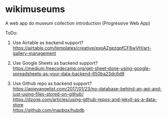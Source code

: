 # wikimuseums
A web app do museum collection introduction (Progressive Web App)

ToDo:  
1. Use Airtable as backend support?  
https://airtable.com/templates/creative/expAZgezgpfCF8wVH/art-gallery-management
  
2. Use Google Sheets as backend support?  
https://medium.freecodecamp.org/get-sheet-done-using-google-spreadsheets-as-your-data-backend-650ba23dc6d9
  
3. Use Github repo as backend support?  
https://apievangelist.com/2017/01/23/no-database-behind-an-api-and-just-using-files-stored-on-github/  
https://dzone.com/articles/using-github-repos-and-jekyll-as-a-data-store  
https://github.com/mapbox/hubdb  
